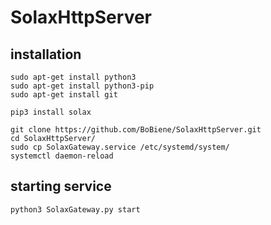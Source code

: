 # SolaxHttpServer

## installation
````sudo apt-get update
sudo apt-get install python3
sudo apt-get install python3-pip
sudo apt-get install git

pip3 install solax

git clone https://github.com/BoBiene/SolaxHttpServer.git
cd SolaxHttpServer/
sudo cp SolaxGateway.service /etc/systemd/system/
systemctl daemon-reload
````

## starting service
``python3 SolaxGateway.py start``
